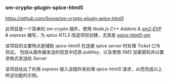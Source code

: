 ### sm-crypto-plugin-spice-html5

*<https://github.com/Sovea/sm-crypto-plugin-spice-html5>*

此项目是一个简单的 *sm-crypto* 插件，使用 *Node.js C++ Addons & [sm2-EVP](https://github.com/Sovea/sm2-EVP.git)  & express* 编写，为 *spice NTLS* 改造项目创建，尤其是 *[spice-html5-gm](https://github.com/Sovea/spice-html5.git)*

该项目的主要特点是辅助 *spice-html5* 在连接 *spice server* 时处理 *Ticket* 口令验证。 包括从服务器发送的信息中还原 *pubKey*，以及使用 *SM2* 加密密码并以要求格式发送给 *Server*

该项目给出了利用 *express* 接入该插件来处理 *spice-html5* 请求，从而完成以上所述功能的示例。
